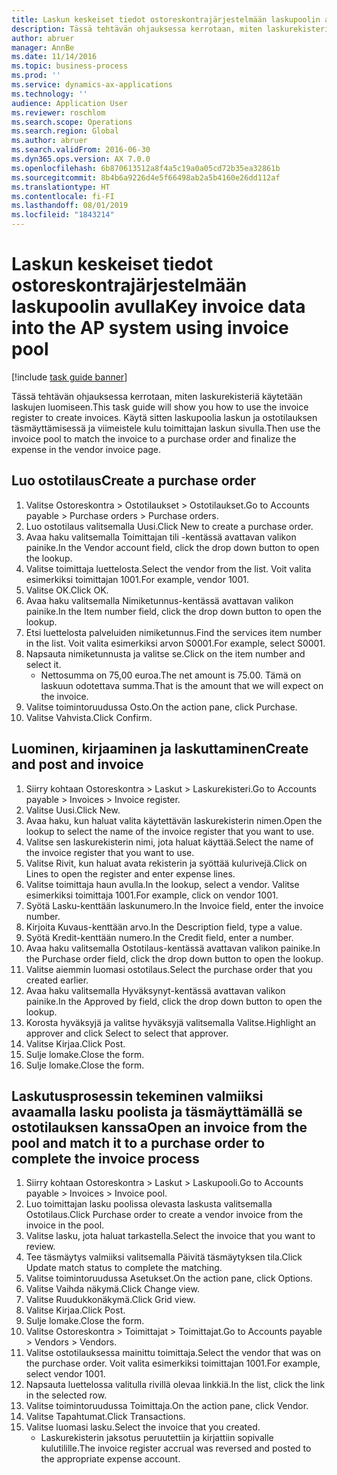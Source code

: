 ```yaml
---
title: Laskun keskeiset tiedot ostoreskontrajärjestelmään laskupoolin avulla
description: Tässä tehtävän ohjauksessa kerrotaan, miten laskurekisteriä käytetään laskujen luomiseen.
author: abruer
manager: AnnBe
ms.date: 11/14/2016
ms.topic: business-process
ms.prod: ''
ms.service: dynamics-ax-applications
ms.technology: ''
audience: Application User
ms.reviewer: roschlom
ms.search.scope: Operations
ms.search.region: Global
ms.author: abruer
ms.search.validFrom: 2016-06-30
ms.dyn365.ops.version: AX 7.0.0
ms.openlocfilehash: 6b870613512a8f4a5c19a0a05cd72b35ea32861b
ms.sourcegitcommit: 8b4b6a9226d4e5f66498ab2a5b4160e26dd112af
ms.translationtype: HT
ms.contentlocale: fi-FI
ms.lasthandoff: 08/01/2019
ms.locfileid: "1843214"
---
```

# <a name="key-invoice-data-into-the-ap-system-using-invoice-pool"></a><span data-ttu-id="0753b-103">Laskun keskeiset tiedot ostoreskontrajärjestelmään laskupoolin avulla</span><span class="sxs-lookup"><span data-stu-id="0753b-103">Key invoice data into the AP system using invoice pool</span></span>

[!include [task guide banner](../../includes/task-guide-banner.md)]

<span data-ttu-id="0753b-104">Tässä tehtävän ohjauksessa kerrotaan, miten laskurekisteriä käytetään laskujen luomiseen.</span><span class="sxs-lookup"><span data-stu-id="0753b-104">This task guide will show you how to use the invoice register to create invoices.</span></span>  <span data-ttu-id="0753b-105">Käytä sitten laskupoolia laskun ja ostotilauksen täsmäyttämisessä ja viimeistele kulu toimittajan laskun sivulla.</span><span class="sxs-lookup"><span data-stu-id="0753b-105">Then use the invoice pool to match the invoice to a purchase order and finalize the expense in the vendor invoice page.</span></span>


## <a name="create-a-purchase-order"></a><span data-ttu-id="0753b-106">Luo ostotilaus</span><span class="sxs-lookup"><span data-stu-id="0753b-106">Create a purchase order</span></span>
1. <span data-ttu-id="0753b-107">Valitse Ostoreskontra > Ostotilaukset > Ostotilaukset.</span><span class="sxs-lookup"><span data-stu-id="0753b-107">Go to Accounts payable > Purchase orders > Purchase orders.</span></span>
2. <span data-ttu-id="0753b-108">Luo ostotilaus valitsemalla Uusi.</span><span class="sxs-lookup"><span data-stu-id="0753b-108">Click New to create a purchase order.</span></span>
3. <span data-ttu-id="0753b-109">Avaa haku valitsemalla Toimittajan tili -kentässä avattavan valikon painike.</span><span class="sxs-lookup"><span data-stu-id="0753b-109">In the Vendor account field, click the drop down button to open the lookup.</span></span>
4. <span data-ttu-id="0753b-110">Valitse toimittaja luettelosta.</span><span class="sxs-lookup"><span data-stu-id="0753b-110">Select the vendor from the list.</span></span> <span data-ttu-id="0753b-111">Voit valita esimerkiksi toimittajan 1001.</span><span class="sxs-lookup"><span data-stu-id="0753b-111">For example, vendor 1001.</span></span>
5. <span data-ttu-id="0753b-112">Valitse OK.</span><span class="sxs-lookup"><span data-stu-id="0753b-112">Click OK.</span></span>
6. <span data-ttu-id="0753b-113">Avaa haku valitsemalla Nimiketunnus-kentässä avattavan valikon painike.</span><span class="sxs-lookup"><span data-stu-id="0753b-113">In the Item number field, click the drop down button to open the lookup.</span></span>
7. <span data-ttu-id="0753b-114">Etsi luettelosta palveluiden nimiketunnus.</span><span class="sxs-lookup"><span data-stu-id="0753b-114">Find the services item number in the list.</span></span> <span data-ttu-id="0753b-115">Voit valita esimerkiksi arvon S0001.</span><span class="sxs-lookup"><span data-stu-id="0753b-115">For example, select S0001.</span></span>
8. <span data-ttu-id="0753b-116">Napsauta nimiketunnusta ja valitse se.</span><span class="sxs-lookup"><span data-stu-id="0753b-116">Click on the item number and select it.</span></span>
    * <span data-ttu-id="0753b-117">Nettosumma on 75,00 euroa.</span><span class="sxs-lookup"><span data-stu-id="0753b-117">The net amount is 75.00.</span></span>  <span data-ttu-id="0753b-118">Tämä on laskuun odotettava summa.</span><span class="sxs-lookup"><span data-stu-id="0753b-118">That is the amount that we will expect on the invoice.</span></span>  
9. <span data-ttu-id="0753b-119">Valitse toimintoruudussa Osto.</span><span class="sxs-lookup"><span data-stu-id="0753b-119">On the action pane, click Purchase.</span></span>
10. <span data-ttu-id="0753b-120">Valitse Vahvista.</span><span class="sxs-lookup"><span data-stu-id="0753b-120">Click Confirm.</span></span>

## <a name="create-and-post-and-invoice"></a><span data-ttu-id="0753b-121">Luominen, kirjaaminen ja laskuttaminen</span><span class="sxs-lookup"><span data-stu-id="0753b-121">Create and post and invoice</span></span>
1. <span data-ttu-id="0753b-122">Siirry kohtaan Ostoreskontra > Laskut > Laskurekisteri.</span><span class="sxs-lookup"><span data-stu-id="0753b-122">Go to Accounts payable > Invoices > Invoice register.</span></span>
2. <span data-ttu-id="0753b-123">Valitse Uusi.</span><span class="sxs-lookup"><span data-stu-id="0753b-123">Click New.</span></span>
3. <span data-ttu-id="0753b-124">Avaa haku, kun haluat valita käytettävän laskurekisterin nimen.</span><span class="sxs-lookup"><span data-stu-id="0753b-124">Open the lookup to select the name of the invoice register that you want to use.</span></span>
4. <span data-ttu-id="0753b-125">Valitse sen laskurekisterin nimi, jota haluat käyttää.</span><span class="sxs-lookup"><span data-stu-id="0753b-125">Select the name of the invoice register that you want to use.</span></span>
5. <span data-ttu-id="0753b-126">Valitse Rivit, kun haluat avata rekisterin ja syöttää kulurivejä.</span><span class="sxs-lookup"><span data-stu-id="0753b-126">Click on Lines to open the register and enter expense lines.</span></span>
6. <span data-ttu-id="0753b-127">Valitse toimittaja haun avulla.</span><span class="sxs-lookup"><span data-stu-id="0753b-127">In the lookup, select a vendor.</span></span> <span data-ttu-id="0753b-128">Valitse esimerkiksi toimittaja 1001.</span><span class="sxs-lookup"><span data-stu-id="0753b-128">For example, click on vendor 1001.</span></span>
7. <span data-ttu-id="0753b-129">Syötä Lasku-kenttään laskunumero.</span><span class="sxs-lookup"><span data-stu-id="0753b-129">In the Invoice field, enter the invoice number.</span></span>
8. <span data-ttu-id="0753b-130">Kirjoita Kuvaus-kenttään arvo.</span><span class="sxs-lookup"><span data-stu-id="0753b-130">In the Description field, type a value.</span></span>
9. <span data-ttu-id="0753b-131">Syötä Kredit-kenttään numero.</span><span class="sxs-lookup"><span data-stu-id="0753b-131">In the Credit field, enter a number.</span></span>
10. <span data-ttu-id="0753b-132">Avaa haku valitsemalla Ostotilaus-kentässä avattavan valikon painike.</span><span class="sxs-lookup"><span data-stu-id="0753b-132">In the Purchase order field, click the drop down button to open the lookup.</span></span>
11. <span data-ttu-id="0753b-133">Valitse aiemmin luomasi ostotilaus.</span><span class="sxs-lookup"><span data-stu-id="0753b-133">Select the purchase order that you created earlier.</span></span>
12. <span data-ttu-id="0753b-134">Avaa haku valitsemalla Hyväksynyt-kentässä avattavan valikon painike.</span><span class="sxs-lookup"><span data-stu-id="0753b-134">In the Approved by field, click the drop down button to open the lookup.</span></span>
13. <span data-ttu-id="0753b-135">Korosta hyväksyjä ja valitse hyväksyjä valitsemalla Valitse.</span><span class="sxs-lookup"><span data-stu-id="0753b-135">Highlight an approver and click Select to select that approver.</span></span>
14. <span data-ttu-id="0753b-136">Valitse Kirjaa.</span><span class="sxs-lookup"><span data-stu-id="0753b-136">Click Post.</span></span>
15. <span data-ttu-id="0753b-137">Sulje lomake.</span><span class="sxs-lookup"><span data-stu-id="0753b-137">Close the form.</span></span>
16. <span data-ttu-id="0753b-138">Sulje lomake.</span><span class="sxs-lookup"><span data-stu-id="0753b-138">Close the form.</span></span>

## <a name="open-an-invoice-from-the-pool-and-match-it-to-a-purchase-order-to-complete-the-invoice-process"></a><span data-ttu-id="0753b-139">Laskutusprosessin tekeminen valmiiksi avaamalla lasku poolista ja täsmäyttämällä se ostotilauksen kanssa</span><span class="sxs-lookup"><span data-stu-id="0753b-139">Open an invoice from the pool and match it to a purchase order to complete the invoice process</span></span>
1. <span data-ttu-id="0753b-140">Siirry kohtaan Ostoreskontra > Laskut > Laskupooli.</span><span class="sxs-lookup"><span data-stu-id="0753b-140">Go to Accounts payable > Invoices > Invoice pool.</span></span>
2. <span data-ttu-id="0753b-141">Luo toimittajan lasku poolissa olevasta laskusta valitsemalla Ostotilaus.</span><span class="sxs-lookup"><span data-stu-id="0753b-141">Click Purchase order to create a vendor invoice from the invoice in the pool.</span></span>
3. <span data-ttu-id="0753b-142">Valitse lasku, jota haluat tarkastella.</span><span class="sxs-lookup"><span data-stu-id="0753b-142">Select the invoice that you want to review.</span></span>
4. <span data-ttu-id="0753b-143">Tee täsmäytys valmiiksi valitsemalla Päivitä täsmäytyksen tila.</span><span class="sxs-lookup"><span data-stu-id="0753b-143">Click Update match status to complete the matching.</span></span>
5. <span data-ttu-id="0753b-144">Valitse toimintoruudussa Asetukset.</span><span class="sxs-lookup"><span data-stu-id="0753b-144">On the action pane, click Options.</span></span>
6. <span data-ttu-id="0753b-145">Valitse Vaihda näkymä.</span><span class="sxs-lookup"><span data-stu-id="0753b-145">Click Change view.</span></span>
7. <span data-ttu-id="0753b-146">Valitse Ruudukkonäkymä.</span><span class="sxs-lookup"><span data-stu-id="0753b-146">Click Grid view.</span></span>
8. <span data-ttu-id="0753b-147">Valitse Kirjaa.</span><span class="sxs-lookup"><span data-stu-id="0753b-147">Click Post.</span></span>
9. <span data-ttu-id="0753b-148">Sulje lomake.</span><span class="sxs-lookup"><span data-stu-id="0753b-148">Close the form.</span></span>
10. <span data-ttu-id="0753b-149">Valitse Ostoreskontra > Toimittajat > Toimittajat.</span><span class="sxs-lookup"><span data-stu-id="0753b-149">Go to Accounts payable > Vendors > Vendors.</span></span>
11. <span data-ttu-id="0753b-150">Valitse ostotilauksessa mainittu toimittaja.</span><span class="sxs-lookup"><span data-stu-id="0753b-150">Select the vendor that was on the purchase order.</span></span> <span data-ttu-id="0753b-151">Voit valita esimerkiksi toimittajan 1001.</span><span class="sxs-lookup"><span data-stu-id="0753b-151">For example, select vendor 1001.</span></span>
12. <span data-ttu-id="0753b-152">Napsauta luettelossa valitulla rivillä olevaa linkkiä.</span><span class="sxs-lookup"><span data-stu-id="0753b-152">In the list, click the link in the selected row.</span></span>
13. <span data-ttu-id="0753b-153">Valitse toimintoruudussa Toimittaja.</span><span class="sxs-lookup"><span data-stu-id="0753b-153">On the action pane, click Vendor.</span></span>
14. <span data-ttu-id="0753b-154">Valitse Tapahtumat.</span><span class="sxs-lookup"><span data-stu-id="0753b-154">Click Transactions.</span></span>
15. <span data-ttu-id="0753b-155">Valitse luomasi lasku.</span><span class="sxs-lookup"><span data-stu-id="0753b-155">Select the invoice that you created.</span></span>
    * <span data-ttu-id="0753b-156">Laskurekisterin jaksotus peruutettiin ja kirjattiin sopivalle kulutilille.</span><span class="sxs-lookup"><span data-stu-id="0753b-156">The invoice register accrual was reversed and posted to the appropriate expense account.</span></span>  

